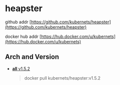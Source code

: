 # heapster

github addr [https://github.com/kubernets/heapster](https://github.com/kubernets/heapster)

docker hub addr [https://hub.docker.com/u/kubernets](https://hub.docker.com/u/kubernets)

## Arch and Version

- [**all** v1.5.2](https://hub.docker.com/r/kubernets/heapster)

    > docker pull kubernets/heapster:v1.5.2

